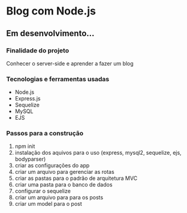 # Blog com Node.js

## Em desenvolvimento...

### Finalidade do projeto
Conhecer o server-side e aprender a fazer um blog

### Tecnologias e ferramentas usadas
* Node.js
* Express.js
* Sequelize
* MySQL
* EJS

### Passos para a construção

1. npm init
2. instalação dos aquivos para o uso (express, mysql2, sequelize, ejs, bodyparser)
3. criar as configurações do app
4. criar um arquivo para gerenciar as rotas
5. criar as pastas para o padrão de arquitetura MVC
6. criar uma pasta para o banco de dados
7. configurar o sequelize
8. criar um arquivo para para os posts
9. criar um model para o post
